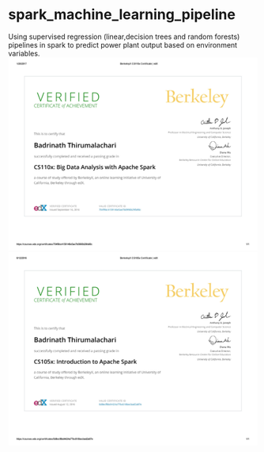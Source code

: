 # spark_machine_learning_pipeline

Using supervised regression (linear,decision trees and random forests) pipelines in spark to predict power plant output based on environment variables.
![certificate](https://github.com/lordbadri/spark_machine_learning_pipeline/blob/master/BerkeleyX%20CS110x%20Certificate%20_%20edX-page-001.jpg)
![certificate](https://github.com/lordbadri/spark_machine_learning_pipeline/blob/master/BerkeleyX%20CS105x%20Certificate%20_%20edX-page-001.jpg)
